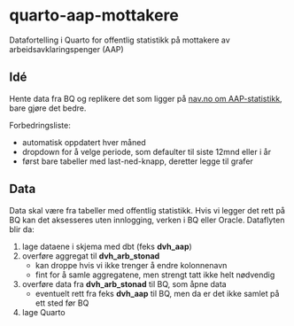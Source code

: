 # quarto-aap-mottakere
Datafortelling i Quarto for offentlig statistikk på mottakere av arbeidsavklaringspenger (AAP)

## Idé

Hente data fra BQ og replikere det som ligger på [nav.no om AAP-statistikk](https://www.nav.no/no/nav-og-samfunn/statistikk/aap-nedsatt-arbeidsevne-og-uforetrygd-statistikk/arbeidsavklaringspenger), bare gjøre det bedre.

Forbedringsliste:

- automatisk oppdatert hver måned
- dropdown for å velge periode, som defaulter til siste 12mnd eller i år
- først bare tabeller med last-ned-knapp, deretter legge til grafer

## Data

Data skal være fra tabeller med offentlig statistikk. Hvis vi legger det rett på BQ kan det aksesseres uten innlogging, verken i BQ eller Oracle. Dataflyten blir da:

1. lage dataene i skjema med dbt (feks **dvh_aap**)
2. overføre aggregat til **dvh_arb_stonad** 
    - kan droppe hvis vi ikke trenger å endre kolonnenavn
    - fint for å samle aggregatene, men strengt tatt ikke helt nødvendig
3. overføre data fra **dvh_arb_stonad** til BQ, som åpne data
    - eventuelt rett fra feks **dvh_aap** til BQ, men da er det ikke samlet på ett sted før BQ
4. lage Quarto